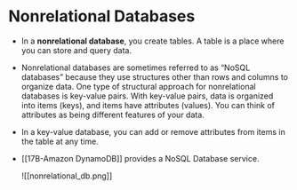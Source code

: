 # Nonrelational Databases
- In a **nonrelational database**, you create tables. A table is a place where you can store and query data.
- Nonrelational databases are sometimes referred to as “NoSQL databases” because they use structures other than rows and columns to organize data. One type of structural approach for nonrelational databases is key-value pairs. With key-value pairs, data is organized into items (keys), and items have attributes (values). You can think of attributes as being different features of your data.
- In a key-value database, you can add or remove attributes from items in the table at any time.
- [[17B-Amazon DynamoDB]] provides a NoSQL Database service.

	![[nonrelational_db.png]]